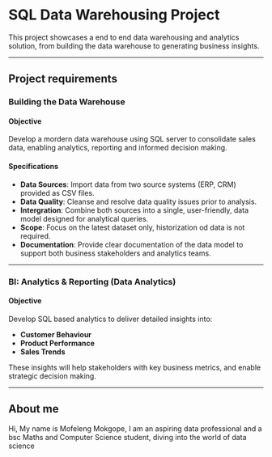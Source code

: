 # SQL Data Warehousing Project

This project showcases a end to end data warehousing and analytics solution, from building the data warehouse to generating business insights.

---

## Project requirements
### Building the Data Warehouse

#### Objective
Develop a mordern data warehouse using SQL server to consolidate sales data, enabling analytics, reporting and informed decision making.

#### Specifications
- **Data Sources**: Import data from two source systems (ERP, CRM) provided as CSV files.
- **Data Quality**: Cleanse and resolve data quality issues prior to analysis.
- **Intergration**: Combine both sources into a single, user-friendly, data model designed for analytical queries.
- **Scope**: Focus on the latest dataset only, historization od data is not required.
- **Documentation**: Provide clear documentation of the data model to support both business stakeholders and analytics teams.

---

### BI: Analytics & Reporting (Data Analytics)

#### Objective
Develop SQL based analytics to deliver detailed insights into:
- **Customer Behaviour**
- **Product Performance**
- **Sales Trends**

These insights will help stakeholders with key business metrics, and enable strategic decision making.

---

## About me

Hi, My name is Mofeleng Mokgope, I am an aspiring data professional and a bsc Maths and Computer Science student, diving into the world of data science

